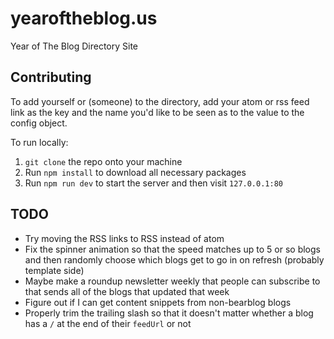 # yearoftheblog.us
Year of The Blog Directory Site

## Contributing
To add yourself or (someone) to the directory, add your atom or rss feed link as the key and the name you'd like to be seen as to the value to the config object.

To run locally:
1. `git clone` the repo onto your machine
2. Run `npm install` to download all necessary packages
3. Run `npm run dev` to start the server and then visit `127.0.0.1:80`

## TODO
- Try moving the RSS links to RSS instead of atom
- Fix the spinner animation so that the speed matches up to 5 or so blogs and then randomly choose which blogs get to go in on refresh (probably template side)
- Maybe make a roundup newsletter weekly that people can subscribe to that sends all of the blogs that updated that week
- Figure out if I can get content snippets from non-bearblog blogs
- Properly trim the trailing slash so that it doesn't matter whether a blog has a `/` at the end of their `feedUrl` or not
